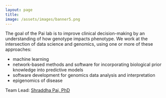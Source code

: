 ```yaml
---
layout: page
title: 
image: /assets/images/banner5.png
---
```

The goal of the Pai lab is to improve clinical decision-making by an understanding of how genotype impacts phenotype. We work at the intersection of data science and genomics, using one or more of these approaches:
* machine learning
* network-based methods and software for incorporating biological prior knowledge into predictive models
* software development for genomics data analysis and interpretation
* epigenomics of disease

Team Lead: [Shraddha Pai, PhD](http://www.shraddhapai.com/)
